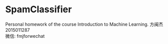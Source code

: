 # SpamClassifier
Personal homework of the course Introduction to Machine Learning.
方闽杰  
2015011287  
微信: fmjforwechat  
